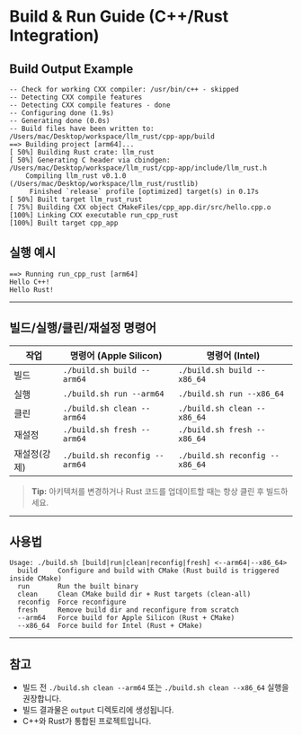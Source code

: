 # Build & Run Guide (C++/Rust Integration)

## Build Output Example

```
-- Check for working CXX compiler: /usr/bin/c++ - skipped
-- Detecting CXX compile features
-- Detecting CXX compile features - done
-- Configuring done (1.9s)
-- Generating done (0.0s)
-- Build files have been written to: /Users/mac/Desktop/workspace/llm_rust/cpp-app/build
==> Building project [arm64]...
[ 50%] Building Rust crate: llm_rust
[ 50%] Generating C header via cbindgen: /Users/mac/Desktop/workspace/llm_rust/cpp-app/include/llm_rust.h
    Compiling llm_rust v0.1.0 (/Users/mac/Desktop/workspace/llm_rust/rustlib)
     Finished `release` profile [optimized] target(s) in 0.17s
[ 50%] Built target llm_rust_rust
[ 75%] Building CXX object CMakeFiles/cpp_app.dir/src/hello.cpp.o
[100%] Linking CXX executable run_cpp_rust
[100%] Built target cpp_app
```

## 실행 예시

```
==> Running run_cpp_rust [arm64]
Hello C++!
Hello Rust!
```

---

## 빌드/실행/클린/재설정 명령어

| 작업         | 명령어 (Apple Silicon)         | 명령어 (Intel)             |
|--------------|-------------------------------|----------------------------|
| 빌드         | `./build.sh build --arm64`    | `./build.sh build --x86_64`|
| 실행         | `./build.sh run --arm64`      | `./build.sh run --x86_64`  |
| 클린         | `./build.sh clean --arm64`    | `./build.sh clean --x86_64`|
| 재설정       | `./build.sh fresh --arm64`    | `./build.sh fresh --x86_64`|
| 재설정(강제) | `./build.sh reconfig --arm64` | `./build.sh reconfig --x86_64`|

> **Tip:** 아키텍처를 변경하거나 Rust 코드를 업데이트할 때는 항상 클린 후 빌드하세요.

---

## 사용법

```
Usage: ./build.sh [build|run|clean|reconfig|fresh] <--arm64|--x86_64>
  build     Configure and build with CMake (Rust build is triggered inside CMake)
  run       Run the built binary
  clean     Clean CMake build dir + Rust targets (clean-all)
  reconfig  Force reconfigure
  fresh     Remove build dir and reconfigure from scratch
  --arm64   Force build for Apple Silicon (Rust + CMake)
  --x86_64  Force build for Intel (Rust + CMake)
```

---

## 참고

- 빌드 전 `./build.sh clean --arm64` 또는 `./build.sh clean --x86_64` 실행을 권장합니다.
- 빌드 결과물은 `output` 디렉토리에 생성됩니다.
- C++와 Rust가 통합된 프로젝트입니다.

